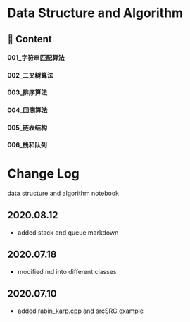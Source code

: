 # Data Structure and Algorithm

## 📑 Content

#### 001_字符串匹配算法

#### 002_二叉树算法

#### 003_排序算法

#### 004_回溯算法

#### 005_链表结构

#### 006_栈和队列






# Change Log
data structure and algorithm notebook

## 2020.08.12
- added stack and queue markdown

## 2020.07.18
- modified md into different classes

## 2020.07.10
- added rabin_karp.cpp and srcSRC example
